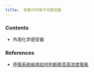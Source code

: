 ```yaml
---
title:  低氧只作用于何感受器
--- 
```


### Contents
- 外周化学感受器
### References
- [呼吸系统疾病如何判断能否高浓度吸氧](/呼吸系统疾病如何判断能否高浓度吸氧)
